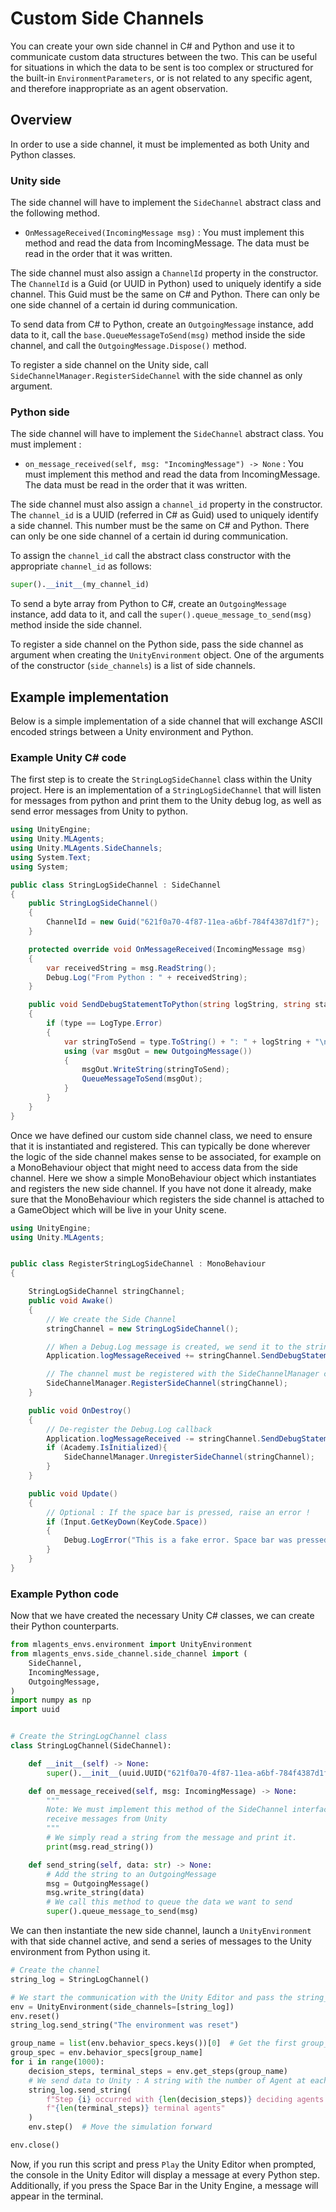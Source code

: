 # Custom Side Channels

You can create your own side channel in C# and Python and use it to communicate
custom data structures between the two. This can be useful for situations in
which the data to be sent is too complex or structured for the built-in
`EnvironmentParameters`, or is not related to any specific agent, and therefore
inappropriate as an agent observation.

## Overview

In order to use a side channel, it must be implemented as both Unity and Python
classes.

### Unity side

The side channel will have to implement the `SideChannel` abstract class and the
following method.

- `OnMessageReceived(IncomingMessage msg)` : You must implement this method and
  read the data from IncomingMessage. The data must be read in the order that it
  was written.

The side channel must also assign a `ChannelId` property in the constructor. The
`ChannelId` is a Guid (or UUID in Python) used to uniquely identify a side
channel. This Guid must be the same on C# and Python. There can only be one side
channel of a certain id during communication.

To send data from C# to Python, create an `OutgoingMessage` instance, add data
to it, call the `base.QueueMessageToSend(msg)` method inside the side channel,
and call the `OutgoingMessage.Dispose()` method.

To register a side channel on the Unity side, call
`SideChannelManager.RegisterSideChannel` with the side channel as only argument.

### Python side

The side channel will have to implement the `SideChannel` abstract class. You
must implement :

- `on_message_received(self, msg: "IncomingMessage") -> None` : You must
  implement this method and read the data from IncomingMessage. The data must be
  read in the order that it was written.

The side channel must also assign a `channel_id` property in the constructor.
The `channel_id` is a UUID (referred in C# as Guid) used to uniquely identify a
side channel. This number must be the same on C# and Python. There can only be
one side channel of a certain id during communication.

To assign the `channel_id` call the abstract class constructor with the
appropriate `channel_id` as follows:

```python
super().__init__(my_channel_id)
```

To send a byte array from Python to C#, create an `OutgoingMessage` instance,
add data to it, and call the `super().queue_message_to_send(msg)` method inside
the side channel.

To register a side channel on the Python side, pass the side channel as argument
when creating the `UnityEnvironment` object. One of the arguments of the
constructor (`side_channels`) is a list of side channels.

## Example implementation

Below is a simple implementation of a side channel that will exchange ASCII
encoded strings between a Unity environment and Python.

### Example Unity C# code

The first step is to create the `StringLogSideChannel` class within the Unity
project. Here is an implementation of a `StringLogSideChannel` that will listen
for messages from python and print them to the Unity debug log, as well as send
error messages from Unity to python.

```csharp
using UnityEngine;
using Unity.MLAgents;
using Unity.MLAgents.SideChannels;
using System.Text;
using System;

public class StringLogSideChannel : SideChannel
{
    public StringLogSideChannel()
    {
        ChannelId = new Guid("621f0a70-4f87-11ea-a6bf-784f4387d1f7");
    }

    protected override void OnMessageReceived(IncomingMessage msg)
    {
        var receivedString = msg.ReadString();
        Debug.Log("From Python : " + receivedString);
    }

    public void SendDebugStatementToPython(string logString, string stackTrace, LogType type)
    {
        if (type == LogType.Error)
        {
            var stringToSend = type.ToString() + ": " + logString + "\n" + stackTrace;
            using (var msgOut = new OutgoingMessage())
            {
                msgOut.WriteString(stringToSend);
                QueueMessageToSend(msgOut);
            }
        }
    }
}
```

Once we have defined our custom side channel class, we need to ensure that it is
instantiated and registered. This can typically be done wherever the logic of
the side channel makes sense to be associated, for example on a MonoBehaviour
object that might need to access data from the side channel. Here we show a
simple MonoBehaviour object which instantiates and registers the new side
channel. If you have not done it already, make sure that the MonoBehaviour which
registers the side channel is attached to a GameObject which will be live in
your Unity scene.

```csharp
using UnityEngine;
using Unity.MLAgents;


public class RegisterStringLogSideChannel : MonoBehaviour
{

    StringLogSideChannel stringChannel;
    public void Awake()
    {
        // We create the Side Channel
        stringChannel = new StringLogSideChannel();

        // When a Debug.Log message is created, we send it to the stringChannel
        Application.logMessageReceived += stringChannel.SendDebugStatementToPython;

        // The channel must be registered with the SideChannelManager class
        SideChannelManager.RegisterSideChannel(stringChannel);
    }

    public void OnDestroy()
    {
        // De-register the Debug.Log callback
        Application.logMessageReceived -= stringChannel.SendDebugStatementToPython;
        if (Academy.IsInitialized){
            SideChannelManager.UnregisterSideChannel(stringChannel);
        }
    }

    public void Update()
    {
        // Optional : If the space bar is pressed, raise an error !
        if (Input.GetKeyDown(KeyCode.Space))
        {
            Debug.LogError("This is a fake error. Space bar was pressed in Unity.");
        }
    }
}
```

### Example Python code

Now that we have created the necessary Unity C# classes, we can create their
Python counterparts.

```python
from mlagents_envs.environment import UnityEnvironment
from mlagents_envs.side_channel.side_channel import (
    SideChannel,
    IncomingMessage,
    OutgoingMessage,
)
import numpy as np
import uuid


# Create the StringLogChannel class
class StringLogChannel(SideChannel):

    def __init__(self) -> None:
        super().__init__(uuid.UUID("621f0a70-4f87-11ea-a6bf-784f4387d1f7"))

    def on_message_received(self, msg: IncomingMessage) -> None:
        """
        Note: We must implement this method of the SideChannel interface to
        receive messages from Unity
        """
        # We simply read a string from the message and print it.
        print(msg.read_string())

    def send_string(self, data: str) -> None:
        # Add the string to an OutgoingMessage
        msg = OutgoingMessage()
        msg.write_string(data)
        # We call this method to queue the data we want to send
        super().queue_message_to_send(msg)
```

We can then instantiate the new side channel, launch a `UnityEnvironment` with
that side channel active, and send a series of messages to the Unity environment
from Python using it.

```python
# Create the channel
string_log = StringLogChannel()

# We start the communication with the Unity Editor and pass the string_log side channel as input
env = UnityEnvironment(side_channels=[string_log])
env.reset()
string_log.send_string("The environment was reset")

group_name = list(env.behavior_specs.keys())[0]  # Get the first group_name
group_spec = env.behavior_specs[group_name]
for i in range(1000):
    decision_steps, terminal_steps = env.get_steps(group_name)
    # We send data to Unity : A string with the number of Agent at each
    string_log.send_string(
        f"Step {i} occurred with {len(decision_steps)} deciding agents and "
        f"{len(terminal_steps)} terminal agents"
    )
    env.step()  # Move the simulation forward

env.close()
```

Now, if you run this script and press `Play` the Unity Editor when prompted, the
console in the Unity Editor will display a message at every Python step.
Additionally, if you press the Space Bar in the Unity Engine, a message will
appear in the terminal.
